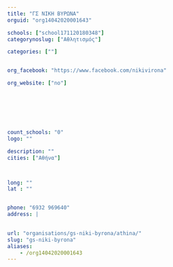 ```yaml
---
title: "ΓΣ ΝΙΚΗ ΒΥΡΩΝΑ"
orguid: "org14042020001643"

schools: ["school171120180348"]
categorynoslug: ["Αθλητισμός"]

categories: [""]


org_facebook: "https://www.facebook.com/nikivirona"

org_website: ["no"]







count_schools: "0"
logo: ""

description: ""
cities: ["Αθήνα"]



long: ""
lat : ""


phone: "6932 969640"
address: |
    

url: "organisations/gs-niki-byrona/athina/"
slug: "gs-niki-byrona"
aliases:
    - /org14042020001643
---
```



